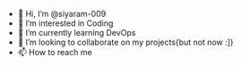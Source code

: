- 👋 Hi, I’m @siyaram-009
- 👀 I’m interested in Coding
- 🌱 I’m currently learning DevOps
- 💞️ I’m looking to collaborate on my projects{but not now :]}
- 📫 How to reach me 

<!---
siyaram-009/siyaram-009 is a ✨ special ✨ repository because its `README.md` (this file) appears on your GitHub profile.
You can click the Preview link to take a look at your changes.
--->
